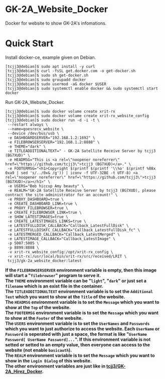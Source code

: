 # GK-2A_Website_Docker
Docker for website to show GK-2A's infomations.


# Quick Start

Install docker-ce, example given on Debian.

```
[tcjj3@debian]$ sudo apt install -y curl
[tcjj3@debian]$ curl -fsSL get.docker.com -o get-docker.sh
[tcjj3@debian]$ sudo sh get-docker.sh
[tcjj3@debian]$ sudo groupadd docker
[tcjj3@debian]$ sudo usermod -aG docker $USER
[tcjj3@debian]$ sudo systemctl enable docker && sudo systemctl start docker
```

Run GK-2A_Website_Docker.

```
[tcjj3@debian]$ sudo docker volume create xrit-rx
[tcjj3@debian]$ sudo docker volume create xrit-rx_website_config
[tcjj3@debian]$ sudo docker run -d -i -t \
 --restart always \
 --name=goesrecv_website \
 --device /dev/bus/usb \
 -e DASHBOARDSERVER="192.168.1.2:1692" \
 -e FILEBROWSERSERVER="192.168.1.2:8888" \
 -e THEME="dark" \
 -e TITLEADDITIONALTEXT=" - GK-2A Satellite Receive Server by tcjj3 (BG7XUD)" \
 -e HEADMSG="This is <a rel=\"noopener noreferrer\" href=\"https://github.com/tcjj3\">tcjj3 (BG7XUD)</a>." \
 -e FOOTERMSG="<h1>Copyright $(printf $(printf '\\%o' $(printf %08x 0xa9 | sed 's/../0x& /g')) | iconv -f UTF-32BE -t UTF-8) <a rel=\"noopener noreferrer\" href=\"https://github.com/tcjj3\">tcjj3 (BG7XUD)</a></h1>" \
 -e USERS="Bob hiccup Amy beauty" \
 -e REALM="GK-2A Satellite Receive Server by tcjj3 (BG7XUD), please contract the site administrator for an account!" \
 -e PROXY_DASHBOARD=true \
 -e CREATE_DASHBOARD_LINK=true \
 -e PROXY_FILEBROWSER=true \
 -e CREATE_FILEBROWSER_LINK=true \
 -e SHOW_LATESTIMAGES=true \
 -e CREATE_LATESTIMAGES_LINKS=true \
 -e LATESTFULLDISK_CALLBACK="Callback_LatestFullDisk" \
 -e LATESTFULLDISKFC_CALLBACK="Callback_LatestFullDisk_fc" \
 -e LATESTMERGED_CALLBACK="Callback_LatestMerged" \
 -e LATESTIMAGE_CALLBACK="Callback_LatestImage" \
 -p 5007:5005 \
 -p 8899:8888 \
 -v xrit-rx_website_config:/opt/xrit-rx_config \
 -v xrit-rx:/usr/local/bin/xrit-rx/src/received/LRIT \
 tcjj3/gk-2a_website_docker:latest
```

**If the `FILEBROWSERSERVER` environment variable is empty, then this image will start a "`filebrowser`" program to serve it.**
<br>
**The `THEME` environment variable can be "`light`", "`dark`" or just set a `filename` which is an exist file in the container.**
<br>
**The `TITLEADDITIONALTEXT` environment variable is to set the `Additional Text` which you want to show at the `Title` of the website.**
<br>
**The `HEADMSG` environment variable is to set the `Message` which you want to show at the `Top` of the website.**
<br>
**The `FOOTERMSG` environment variable is to set the `Message` which you want to show at the `Footer` of the website.**
<br>
**The `USERS` environment variable is to set the `UserNames` and `Passwords` which you want to just authorize to access the website. Each `UserName` or `Password` is seperated with just a space, the format is like "`UserName Password[ UserName Password]...`". If this environment variable is not setted or setted to an empty value, then everyone can access to the website (not enable `basicauth`).**
<br>
**The `REALM` environment variable is to set the `Message` which you want to show in the `Login Dialog` of this website.**
<br>
**The other environment variables are just like in [tcjj3/GK-2A_Hirez_Docker](https://github.com/tcjj3/GK-2A_Hirez_Docker).**
